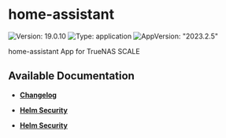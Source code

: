 # home-assistant

![Version: 19.0.10](https://img.shields.io/badge/Version-19.0.10-informational?style=flat-square) ![Type: application](https://img.shields.io/badge/Type-application-informational?style=flat-square) ![AppVersion: "2023.2.5"](https://img.shields.io/badge/AppVersion-"2023.2.5"-informational?style=flat-square)

home-assistant App for TrueNAS SCALE

## Available Documentation

- [**Changelog**](CHANGELOG)

- [**Helm Security**](container-security)

- [**Helm Security**](helm-security)

